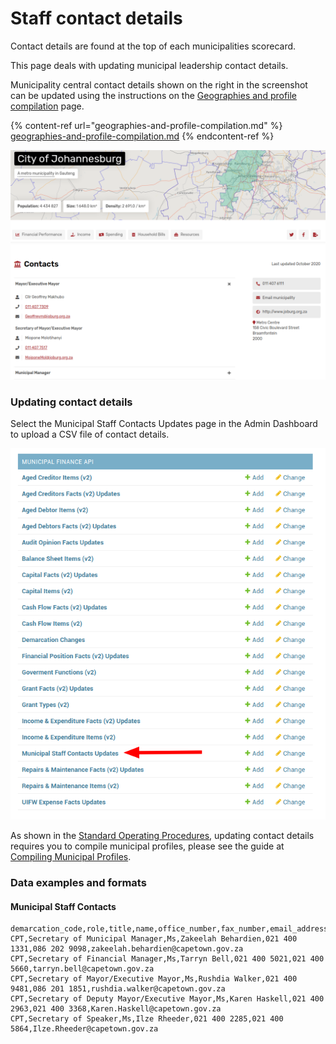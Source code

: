 # Staff contact details

Contact details are found at the top of each municipalities scorecard.

This page deals with updating municipal leadership contact details.

Municipality central contact details shown on the right in the screenshot can be updated using the instructions on the [Geographies and profile compilation](geographies-and-profile-compilation.md) page.

{% content-ref url="geographies-and-profile-compilation.md" %}
[geographies-and-profile-compilation.md](geographies-and-profile-compilation.md)
{% endcontent-ref %}

![](<../.gitbook/assets/image (15) (1).png>)

### Updating contact details

Select the Municipal Staff Contacts Updates page in the Admin Dashboard to upload a CSV file of contact details.

![](<../.gitbook/assets/image (22).png>)

As shown in the [Standard Operating Procedures](standard-operating-procedure.md), updating contact details requires you to compile municipal profiles, please see the guide at [Compiling Municipal Profiles](administrators-guide.md#compiling-municipal-profiles).

### Data examples and formats

#### Municipal Staff Contacts

```
demarcation_code,role,title,name,office_number,fax_number,email_address
CPT,Secretary of Municipal Manager,Ms,Zakeelah Behardien,021 400 1331,086 202 9098,zakeelah.behardien@capetown.gov.za
CPT,Secretary of Financial Manager,Ms,Tarryn Bell,021 400 5021,021 400 5660,tarryn.bell@capetown.gov.za
CPT,Secretary of Mayor/Executive Mayor,Ms,Rushdia Walker,021 400 9481,086 201 1851,rushdia.walker@capetown.gov.za
CPT,Secretary of Deputy Mayor/Executive Mayor,Ms,Karen Haskell,021 400 2963,021 400 3368,Karen.Haskell@capetown.gov.za
CPT,Secretary of Speaker,Ms,Ilze Rheeder,021 400 2285,021 400 5864,Ilze.Rheeder@capetown.gov.za
```
